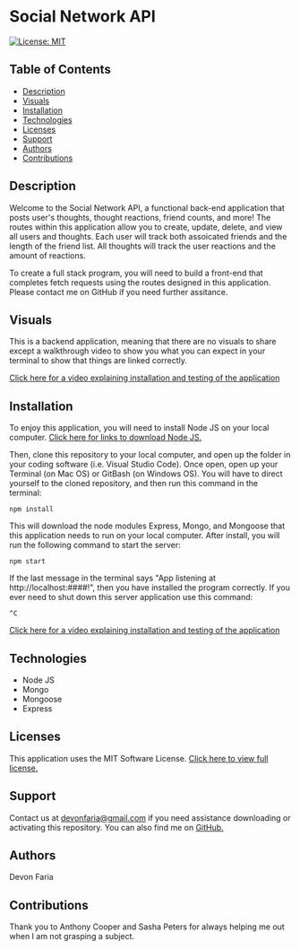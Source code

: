 # Social Network API

[![License: MIT](https://img.shields.io/badge/License-MIT-yellow.svg)](https://opensource.org/licenses/MIT)

## Table of Contents

* [Description](#description)
* [Visuals](#visuals)
* [Installation](#installation)
* [Technologies](#technologies)
* [Licenses](#licenses)
* [Support](#support)
* [Authors](#authors)
* [Contributions](#contributions)

## Description

Welcome to the Social Network API, a functional back-end application that posts user's thoughts, thought reactions, friend counts, and more! The routes within this application allow you to create, update, delete, and view all users and thoughts. Each user will track both assoicated friends and the length of the friend list. All thoughts will track the user reactions and the amount of reactions.

To create a full stack program, you will need to build a front-end that completes fetch requests using the routes designed in this application. Please contact me on GitHub if you need further assitance. 

## Visuals

This is a backend application, meaning that there are no visuals to share except a walkthrough video to show you what you can expect in your terminal to show that things are linked correctly. 

[Click here for a video explaining installation and testing of the application](https://drive.google.com/file/d/14Rxu0N9eeh3vOtQR2OMl-zv-C29Hfe5P/view?usp=sharing)

## Installation

To enjoy this application, you will need to install Node JS on your local computer. [Click here for links to download Node JS.](https://nodejs.org/en/download/)

Then, clone this repository to your local computer, and open up the folder in your coding software (i.e. Visual Studio Code). Once open, open up your Terminal (on Mac OS) or GitBash (on Windows OS). You will have to direct yourself to the cloned repository, and then run this command in the terminal: 

`npm install`

This will download the node modules Express, Mongo, and Mongoose that this application needs to run on your local computer. After install, you will run the following command to start the server: 

`npm start` 

If the last message in the terminal says "App listening at http://localhost:####!", then you have installed the program correctly. If you ever need to shut down this server application use this command:

`^C`

[Click here for a video explaining installation and testing of the application](https://drive.google.com/file/d/14Rxu0N9eeh3vOtQR2OMl-zv-C29Hfe5P/view?usp=sharing)

## Technologies

* Node JS
* Mongo
* Mongoose
* Express

## Licenses

This application uses the MIT Software License. [Click here to view full license.](LICENSE)

## Support

Contact us at devonfaria@gmail.com if you need assistance downloading or activating this repository. You can also find me on [GitHub.](https://github.com/devonfaria)

## Authors

Devon Faria

## Contributions

Thank you to Anthony Cooper and Sasha Peters for always helping me out when I am not grasping a subject.